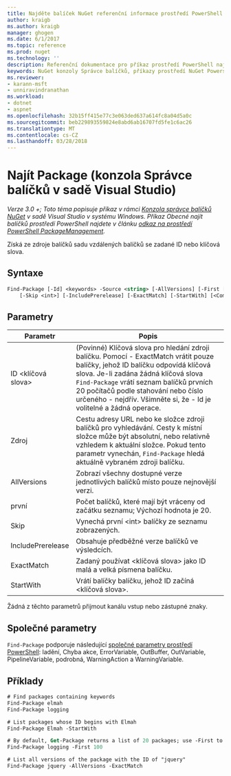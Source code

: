 ```yaml
---
title: Najděte balíček NuGet referenční informace prostředí PowerShell | Microsoft Docs
author: kraigb
ms.author: kraigb
manager: ghogen
ms.date: 6/1/2017
ms.topic: reference
ms.prod: nuget
ms.technology: ''
description: Referenční dokumentace pro příkaz prostředí PowerShell najít balíčku v konzole Správce balíčků NuGet v sadě Visual Studio.
keywords: NuGet konzoly Správce balíčků, příkazy prostředí NuGet Powershell, NuGet Powershell odkaz, najít balíček
ms.reviewer:
- karann-msft
- unniravindranathan
ms.workload:
- dotnet
- aspnet
ms.openlocfilehash: 32b15ff415e77c3e063ded637a614fc8a04d5a0c
ms.sourcegitcommit: beb229893559824e8abd6ab16707fd5fe1c6ac26
ms.translationtype: MT
ms.contentlocale: cs-CZ
ms.lasthandoff: 03/28/2018
---
```

# <a name="find-package-package-manager-console-in-visual-studio"></a>Najít Package (konzola Správce balíčků v sadě Visual Studio)

*Verze 3.0 +; Toto téma popisuje příkaz v rámci [Konzola správce balíčků NuGet](package-manager-console.md) v sadě Visual Studio v systému Windows. Příkaz Obecné najít balíčků prostředí PowerShell najdete v článku [odkaz na prostředí PowerShell PackageManagement](/powershell/module/packagemanagement/?view=powershell-6).*

Získá ze zdroje balíčků sadu vzdálených balíčků se zadané ID nebo klíčová slova.

## <a name="syntax"></a>Syntaxe

```ps
Find-Package [-Id] <keywords> -Source <string> [-AllVersions] [-First [<int>]]
    [-Skip <int>] [-IncludePrerelease] [-ExactMatch] [-StartWith] [<CommonParameters>]
```

## <a name="parameters"></a>Parametry

| Parametr | Popis |
| --- | --- |
| ID &lt;klíčová slova&gt; | (Povinné) Klíčová slova pro hledání zdroji balíčku. Pomocí - ExactMatch vrátit pouze balíčky, jehož ID balíčku odpovídá klíčová slova. Je-li zadána žádná klíčová slova `Find-Package` vrátí seznam balíčků prvních 20 počítačů podle stahování nebo číslo určeného - nejdřív. Všimněte si, že - Id je volitelné a žádná operace. |
| Zdroj | Cestu adresy URL nebo ke složce zdroji balíčků pro vyhledávání. Cesty k místní složce může být absolutní, nebo relativně vzhledem k aktuální složce. Pokud tento parametr vynechán, `Find-Package` hledá aktuálně vybraném zdroji balíčku. |
| AllVersions | Zobrazí všechny dostupné verze jednotlivých balíčků místo pouze nejnovější verzi. |
| první | Počet balíčků, které mají být vráceny od začátku seznamu; Výchozí hodnota je 20. |
| Skip | Vynechá první &lt;int&gt; balíčky ze seznamu zobrazených.  |
| IncludePrerelease | Obsahuje předběžné verze balíčků ve výsledcích. |
| ExactMatch | Zadaný používat &lt;klíčová slova&gt; jako ID malá a velká písmena balíčku. |
| StartWith | Vrátí balíčky balíčku, jehož ID začíná &lt;klíčová slova&gt;. |

Žádná z těchto parametrů přijmout kanálu vstup nebo zástupné znaky.

## <a name="common-parameters"></a>Společné parametry

`Find-Package` podporuje následující [společné parametry prostředí PowerShell](http://go.microsoft.com/fwlink/?LinkID=113216): ladění, Chyba akce, ErrorVariable, OutBuffer, OutVariable, PipelineVariable, podrobná, WarningAction a WarningVariable.

## <a name="examples"></a>Příklady

```ps
# Find packages containing keywords
Find-Package elmah
Find-Package logging

# List packages whose ID begins with Elmah
Find-Package Elmah -StartWith

# By default, Get-Package returns a list of 20 packages; use -First to show more
Find-Package logging -First 100

# List all versions of the package with the ID of "jquery"
Find-Package jquery -AllVersions -ExactMatch
```
